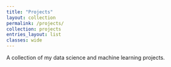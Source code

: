```yaml
---
title: "Projects"
layout: collection
permalink: /projects/
collection: projects
entries_layout: list
classes: wide
---
```


A collection of my data science and machine learning projects.